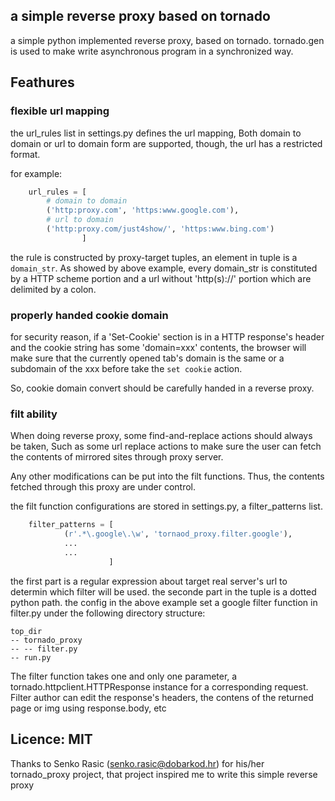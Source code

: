 ## a simple reverse proxy based on tornado
a simple python implemented reverse proxy, based on tornado.
tornado.gen is used to make write asynchronous program in a
synchronized way.


## Feathures

### flexible url mapping

the url_rules list in settings.py defines the url mapping,
Both domain to domain or url to domain form are supported,
though, the url has a restricted format.

for example:
```python
	url_rules = [
		# domain to domain
		('http:proxy.com', 'https:www.google.com'),
		# url to domain
		('http:proxy.com/just4show/', 'https:www.bing.com')
                ]
```

the rule is constructed by proxy-target tuples, an element in tuple
is a `domain_str`. As showed by above example, every domain_str is
constituted by a HTTP scheme portion and a url without 'http(s)://'
portion which are delimited by a colon.


### properly handed cookie domain
for security reason, if a 'Set-Cookie' section is in a HTTP response's
header and the cookie string has some 'domain=xxx' contents, the browser
will make sure that the currently opened tab's domain is the same or a subdomain
of the xxx before take the `set cookie` action.

So, cookie domain convert should be carefully handed in a reverse proxy.


### filt ability
When doing reverse proxy, some find-and-replace actions should always be taken,
Such as some url replace actions to make sure the user can fetch the contents of
mirrored sites through proxy server.

Any other modifications can be put into the filt functions. Thus, the contents fetched
through this proxy are under control.

the filt function configurations are stored in settings.py, a filter_patterns list.

```python
	filter_patterns = [
			(r'.*\.google\.\w', 'tornaod_proxy.filter.google'),
			...
			...
                      ]
```
the first part is a regular expression about target real server's url
to determin which filter will be used.
the seconde part in the tuple is a dotted python path.
the config in the above example set a google filter function in filter.py
 under the following directory structure:

	top_dir
	-- tornado_proxy
	-- -- filter.py
	-- run.py

The filter function takes one and only one parameter, a
tornado.httpclient.HTTPResponse instance for a corresponding request.
Filter author can edit the response's headers, the contens of the returned
page or img using response.body, etc

## Licence: MIT
Thanks to Senko Rasic (senko.rasic@dobarkod.hr) for his/her tornado_proxy project,
that project inspired me to write this simple reverse proxy
